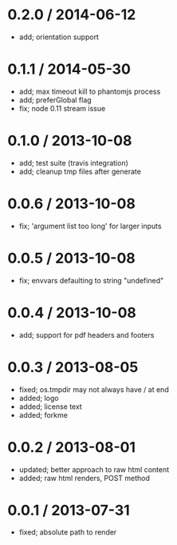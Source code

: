 
0.2.0 / 2014-06-12
==================

 * add; orientation support

0.1.1 / 2014-05-30
==================

 * add; max timeout kill to phantomjs process
 * add; preferGlobal flag
 * fix; node 0.11 stream issue

0.1.0 / 2013-10-08 
==================

 * add; test suite (travis integration)
 * add; cleanup tmp files after generate

0.0.6 / 2013-10-08 
==================

 * fix; 'argument list too long' for larger inputs

0.0.5 / 2013-10-08 
==================

 * fix; envvars defaulting to string "undefined"

0.0.4 / 2013-10-08 
==================

 * add; support for pdf headers and footers

0.0.3 / 2013-08-05 
==================

 * fixed; os.tmpdir may not always have / at end
 * added; logo
 * added; license text
 * added; forkme

0.0.2 / 2013-08-01 
==================

 * updated; better approach to raw html content
 * added; raw html renders, POST method

0.0.1 / 2013-07-31 
==================

 * fixed; absolute path to render
